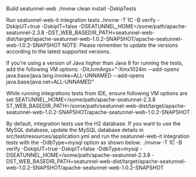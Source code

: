 Build seatunnel-web
./mvnw clean install -DskipTests

Run seatunnel-web-it integration tests
./mvnw -T 1C -B verify -DskipUT=true -DskipIT=false -DSEATUNNEL_HOME=/some/path/apache-seatunnel-2.3.8 -DST_WEB_BASEDIR_PATH=seatunnel-web-dist/target/apache-seatunnel-web-1.0.2-SNAPSHOT/apache-seatunnel-web-1.0.2-SNAPSHOT
NOTE: Please remember to update the versions according to the latest supported versions.

If you're using a version of Java higher than Java 8 for running the tests, add the following VM options: 
-DitJvmArgs="-Xmx1024m --add-opens java.base/java.lang.invoke=ALL-UNNAMED --add-opens java.base/java.net=ALL-UNNAMED"

While running integrations tests from IDE, ensure following VM options are set
SEATUNNEL_HOME=/some/path/apache-seatunnel-2.3.8
ST_WEB_BASEDIR_PATH=/some/path/seatunnel-web-dist/target/apache-seatunnel-web-1.0.2-SNAPSHOT/apache-seatunnel-web-1.0.2-SNAPSHOT

By default, integration tests use the H2 database. If you want to use the MySQL database, update the MySQL database details in src/test/resources/application.yml and run the seatunnel-web-it integration tests with the -DdbType=mysql option as shown below:
./mvnw -T 1C -B verify -DskipUT=true -DskipIT=false -DdbType=mysql -DSEATUNNEL_HOME=/some/path/apache-seatunnel-2.3.8 -DST_WEB_BASEDIR_PATH=seatunnel-web-dist/target/apache-seatunnel-web-1.0.2-SNAPSHOT/apache-seatunnel-web-1.0.2-SNAPSHOT
